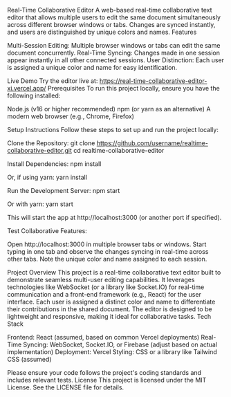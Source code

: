 Real-Time Collaborative Editor
A web-based real-time collaborative text editor that allows multiple users to edit the same document simultaneously across different browser windows or tabs. Changes are synced instantly, and users are distinguished by unique colors and names.
Features

Multi-Session Editing: Multiple browser windows or tabs can edit the same document concurrently.
Real-Time Syncing: Changes made in one session appear instantly in all other connected sessions.
User Distinction: Each user is assigned a unique color and name for easy identification.

Live Demo
Try the editor live at: https://real-time-collaborative-editor-xi.vercel.app/
Prerequisites
To run this project locally, ensure you have the following installed:

Node.js (v16 or higher recommended)
npm (or yarn as an alternative)
A modern web browser (e.g., Chrome, Firefox)

Setup Instructions
Follow these steps to set up and run the project locally:

Clone the Repository:
git clone https://github.com/username/realtime-collaborative-editor.git
cd realtime-collaborative-editor


Install Dependencies:
npm install

Or, if using yarn:
yarn install


Run the Development Server:
npm start

Or with yarn:
yarn start

This will start the app at http://localhost:3000 (or another port if specified).

Test Collaborative Features:

Open http://localhost:3000 in multiple browser tabs or windows.
Start typing in one tab and observe the changes syncing in real-time across other tabs.
Note the unique color and name assigned to each session.

Project Overview
This project is a real-time collaborative text editor built to demonstrate seamless multi-user editing capabilities. It leverages technologies like WebSocket (or a library like Socket.IO) for real-time communication and a front-end framework (e.g., React) for the user interface. Each user is assigned a distinct color and name to differentiate their contributions in the shared document. The editor is designed to be lightweight and responsive, making it ideal for collaborative tasks.
Tech Stack

Frontend: React (assumed, based on common Vercel deployments)
Real-Time Syncing: WebSocket, Socket.IO, or Firebase (adjust based on actual implementation)
Deployment: Vercel
Styling: CSS or a library like Tailwind CSS (assumed)

Please ensure your code follows the project's coding standards and includes relevant tests.
License
This project is licensed under the MIT License. See the LICENSE file for details.

